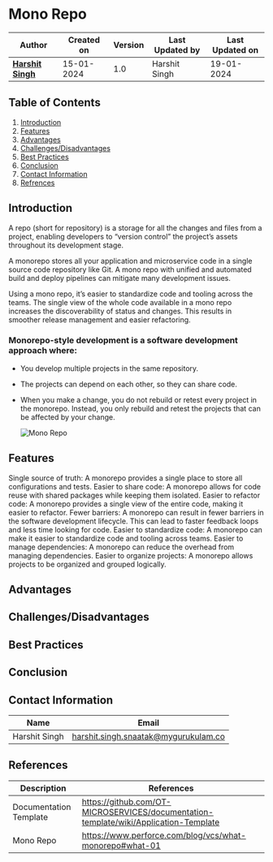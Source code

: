 # Mono Repo

| Author | Created on  | Version    | Last Updated by | Last Updated on |
| -------- | ------- | -------------- | --------------| ---------------- |
| **[Harshit Singh](https://github.com/Panu-S-Harshit-Ninja-07)**  | 15-01-2024  | 1.0   | Harshit Singh | 19-01-2024 |

## Table  of Contents

1. [Introduction](https://github.com/avengers-p7/Documentation/blob/main/VCS/Design/MonoRepo.md#introduction)
2. [Features](#features)
3. [Advantages](#Advantages)
4. [Challenges/Disadvantages](#Challenges/Disadvantages)
5. [Best Practices](#Best-Practices)
6. [Conclusion](#Conclusion)
7. [Contact Information](#contact-information)
8. [Refrences](#Refrences)

## Introduction 

  A repo (short for repository) is a storage for all the changes and files from a project, enabling developers to “version control” the project’s assets throughout its development stage.

  A monorepo stores all your application and microservice code in a single source code repository like Git. A mono repo with unified and automated build and deploy pipelines can mitigate many development issues. 
  
  Using a mono repo, it’s easier to standardize code and tooling across the teams. The single view of the whole code available in a mono repo increases the discoverability of status and changes. This results in smoother release management and easier refactoring.

### Monorepo-style development is a software development approach where:

- You develop multiple projects in the same repository.
- The projects can depend on each other, so they can share code.
- When you make a change, you do not rebuild or retest every project in the monorepo. Instead, you only rebuild and retest the projects that can be affected by your change.

  ![Mono Repo](https://github.com/avengers-p7/Documentation/assets/156056444/93fab22f-263e-4390-8e12-2e1e1885d918)

## Features 

Single source of truth: A monorepo provides a single place to store all configurations and tests.
Easier to share code: A monorepo allows for code reuse with shared packages while keeping them isolated.
Easier to refactor code: A monorepo provides a single view of the entire code, making it easier to refactor.
Fewer barriers: A monorepo can result in fewer barriers in the software development lifecycle. This can lead to faster feedback loops and less time looking for code.
Easier to standardize code: A monorepo can make it easier to standardize code and tooling across teams.
Easier to manage dependencies: A monorepo can reduce the overhead from managing dependencies.
Easier to organize projects: A monorepo allows projects to be organized and grouped logically. 


## Advantages 
## Challenges/Disadvantages 
## Best Practices 
## Conclusion 

## Contact Information

|     Name         | Email  |
| -----------------| ------------------------------------ |
| Harshit Singh    | harshit.singh.snaatak@mygurukulam.co |                                                                                      

## References

|     Description                  | References  
| ---------------------------------| ------------------------------------------------------------------- |
|     Documentation Template       | https://github.com/OT-MICROSERVICES/documentation-template/wiki/Application-Template |
|     Mono Repo                    | https://www.perforce.com/blog/vcs/what-monorepo#what-01 |
